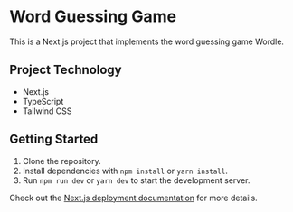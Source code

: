 # Word Guessing Game

This is a Next.js project that implements the word guessing game Wordle.

## Project Technology

- Next.js
- TypeScript
- Tailwind CSS

## Getting Started

1. Clone the repository.
2. Install dependencies with `npm install` or `yarn install`.
3. Run `npm run dev` or `yarn dev` to start the development server.

Check out the [Next.js deployment documentation](https://nextjs.org/docs/deployment) for more details.

